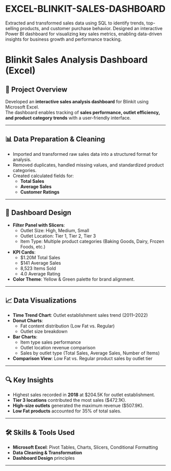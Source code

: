 # EXCEL-BLINKIT-SALES-DASHBOARD

Extracted and transformed sales data using SQL to identify trends, top-selling products, and customer purchase behavior.  Designed an interactive Power BI dashboard for visualizing key sales metrics, enabling data-driven insights for business growth and performance tracking.

# Blinkit Sales Analysis Dashboard (Excel)

## 📌 Project Overview
Developed an **interactive sales analysis dashboard** for Blinkit using Microsoft Excel.  
The dashboard enables tracking of **sales performance, outlet efficiency, and product category trends** with a user-friendly interface.

---

## 📊 Data Preparation & Cleaning
- Imported and transformed raw sales data into a structured format for analysis.
- Removed duplicates, handled missing values, and standardized product categories.
- Created calculated fields for:
  - **Total Sales**
  - **Average Sales**
  - **Customer Ratings**

---

## 🎨 Dashboard Design
- **Filter Panel with Slicers**:
  - Outlet Size: High, Medium, Small
  - Outlet Location: Tier 1, Tier 2, Tier 3
  - Item Type: Multiple product categories (Baking Goods, Dairy, Frozen Foods, etc.)
- **KPI Cards**:
  - $1.20M Total Sales
  - $141 Average Sales
  - 8,523 Items Sold
  - 4.0 Average Rating
- **Color Theme**: Yellow & Green palette for brand alignment.

---

## 📈 Data Visualizations
- **Time Trend Chart**: Outlet establishment sales trend (2011–2022)
- **Donut Charts**:
  - Fat content distribution (Low Fat vs. Regular)
  - Outlet size breakdown
- **Bar Charts**:
  - Item type sales performance
  - Outlet location revenue comparison
  - Sales by outlet type (Total Sales, Average Sales, Number of Items)
- **Comparison View**: Low Fat vs. Regular product sales by outlet tier

---

## 🔍 Key Insights
- Highest sales recorded in **2018** at $204.5K for outlet establishment.
- **Tier 3 locations** contributed the most sales ($472.1K).
- **High-size outlets** generated the maximum revenue ($507.9K).
- **Low Fat products** accounted for 35% of total sales.

---

## 🛠 Skills & Tools Used
- **Microsoft Excel**: Pivot Tables, Charts, Slicers, Conditional Formatting
- **Data Cleaning & Transformation**
- **Dashboard Design** principles

---

